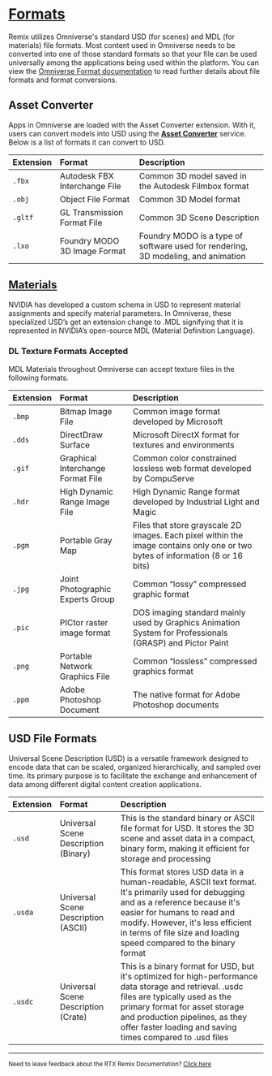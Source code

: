 
# [Formats](#formats)

Remix utilizes Omniverse's standard USD (for scenes) and MDL (for materials) file formats.  Most content used in Omniverse needs to be converted into one of those standard formats so that your file can be used universally among the applications being used within the platform.  You can view the [Omniverse Format documentation](https://docs.omniverse.nvidia.com/composer/latest/common/formats.html) to read further details about file formats and format conversions.

## Asset Converter

Apps in Omniverse are loaded with the Asset Converter extension. With it, users can convert models into USD using the [**Asset Converter**](https://docs.omniverse.nvidia.com/composer/latest/common/formats.html#asset-converter) service. Below is a list of formats it can convert to USD.

| Extension | Format | Description |
| :------- | :--------- | :------------------------- |
| `.fbx` | Autodesk FBX Interchange File | Common 3D model saved in the Autodesk Filmbox format |
| `.obj` | Object File Format | Common 3D Model format |
| `.gltf` | GL Transmission Format File | Common 3D Scene Description |
| `.lxo` | Foundry MODO 3D Image Format | Foundry MODO is a type of software used for rendering, 3D modeling, and animation |

## [Materials](#materials)

NVIDIA has developed a custom schema in USD to represent material assignments and specify material parameters. In Omniverse, these specialized USD’s get an extension change to .MDL signifying that it is represented in NVIDIA’s open-source MDL (Material Definition Language).


### DL Texture Formats Accepted

MDL Materials throughout Omniverse can accept texture files in the following formats.

| Extension | Format | Description |
| :------- | :--------- | :------------------------- |
|`.bmp`|Bitmap Image File|Common image format developed by Microsoft|
|`.dds`|DirectDraw Surface|Microsoft DirectX format for textures and environments|
|`.gif`|Graphical Interchange Format File|Common color constrained lossless web format developed by CompuServe|
|`.hdr`|High Dynamic Range Image File|High Dynamic Range format developed by Industrial Light and Magic|
|`.pgm`|Portable Gray Map|Files that store grayscale 2D images. Each pixel within the image contains only one or two bytes of information (8 or 16 bits)|
|`.jpg`|Joint Photographic Experts Group|Common “lossy” compressed graphic format|
|`.pic`|PICtor raster image format|DOS imaging standard mainly used by Graphics Animation System for Professionals (GRASP) and Pictor Paint|
|`.png`|Portable Network Graphics File|Common “lossless” compressed graphics format|
|`.ppm`|Adobe Photoshop Document|The native format for Adobe Photoshop documents|

## USD File Formats

Universal Scene Description (USD) is a versatile framework designed to encode data that can be scaled, organized hierarchically, and sampled over time. Its primary purpose is to facilitate the exchange and enhancement of data among different digital content creation applications.

| Extension | Format | Description |
| :------- | :--------- | :------------------------- |
|`.usd`|Universal Scene Description (Binary)|This is the standard binary or ASCII file format for USD. It stores the 3D scene and asset data in a compact, binary form, making it efficient for storage and processing|
|`.usda`|Universal Scene Description (ASCII)|This format stores USD data in a human-readable, ASCII text format. It's primarily used for debugging and as a reference because it's easier for humans to read and modify. However, it's less efficient in terms of file size and loading speed compared to the binary format|
|`.usdc`|Universal Scene Description (Crate)|This is a binary format for USD, but it's optimized for high-performance data storage and retrieval. .usdc files are typically used as the primary format for asset storage and production pipelines, as they offer faster loading and saving times compared to .usd files|

<!----- Placeholder for where Release Notes will go  ----->


<!----- ## [Release Notes](#release-notes)  ----->


<!----- ### [Known Issues](#known-issues)  ----->


<!----- Example of format for release notes?
* [REMIX-2121](https://omniverse-jirasw.nvidia.com/browse/REMIX-2121): On v2023.5.1 - Application Crash from gpu.foundation.plugin when navigating to the Project File Location or the Remix Directory location while using a TitianRTX
    * [https://omniverse-jirasw.nvidia.com/browse/REMIX-2121](https://omniverse-jirasw.nvidia.com/browse/REMIX-2121)

Example: [https://docs.omniverse.nvidia.com/composer/latest/release_notes.html](https://docs.omniverse.nvidia.com/composer/latest/release_notes.html)

 ----->

***
<sub> Need to leave feedback about the RTX Remix Documentation?  [Click here](https://github.com/NVIDIAGameWorks/rtx-remix/issues/new?assignees=nvdamien&labels=documentation%2Cfeedback%2Ctriage&projects=&template=documentation_feedback.yml&title=%5BDocumentation+feedback%5D%3A+) <sub>
